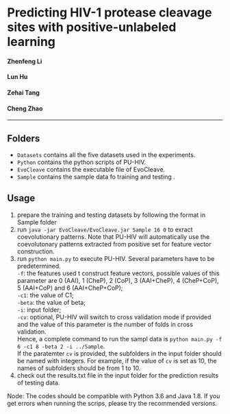 # Predicting HIV-1 protease cleavage sites with positive-unlabeled learning

#### Zhenfeng Li
#### Lun Hu
#### Zehai Tang
#### Cheng Zhao
------
## Folders
- `Datasets` contains all the five datasets used in the experiments.
- `Python` contains the python scripts of PU-HIV.
- `EvoCleave` contains the executable file of EvoCleave.
- `Sample` contains the sample data fo training and testing .


## Usage
1. prepare the training and testing datasets by following the format in Sample folder
2. run `java -jar EvoCleave/EvoCleave.jar Sample 16 0` to exract coevolutionary patterns. Note that PU-HIV will automatically use the coevolutonary patterns extracted from positive set for feature vector construction.
2. run `python main.py` to execute PU-HIV. Several parameters have to be predetermined.  
   `-f`: the features used t construct feature vectors, possible values of this parameter are 0 (AAI), 1 (CheP), 2 (CoP), 3 (AAI+CheP), 4 (CheP+CoP), 5 (AAI+CoP) and 6 (AAI+CheP+CoP);  
   `-c1`: the value of C1;  
   `-beta`: the value of beta;  
   `-i`: input folder;  
   `-cv`: optional, PU-HIV will switch to cross validation mode if provided and the value of this parameter is the number of folds in cross validation.  
   Hence, a complete command to run the sampl data is `python main.py -f 6 -c1 8 -beta 2 -i ../Sample`.  
   If the paratemter `cv` is provided, the subfolders in the input folder should be named with integers. For example, if the value of `cv` is set as 10, the names of subfolders should be from 1 to 10.
3. check out the results.txt file in the input folder for the prediction results of testing data.


Node: The codes should be compatible with Python 3.6 and Java 1.8. If you get errors when running the scrips, please try the recommended versions.
